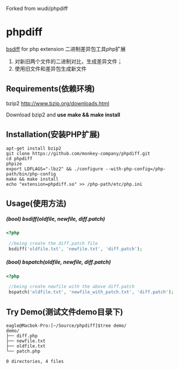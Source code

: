 Forked from wudi/phpdiff

phpdiff
=======

[bsdiff](http://www.daemonology.net/bsdiff/ "bsdiff") for php extension 二进制差异包工具php扩展

1. 对新旧两个文件的二进制对比，生成差异文件；
2. 使用旧文件和差异包生成新文件

## Requirements(依赖环境)

bzip2 http://www.bzip.org/downloads.html

Download bzip2 and **use make && make install**

## Installation(安装PHP扩展)
```shell
apt-get install bzip2
git clone https://github.com/monkey-company/phpdiff.git
cd phpdiff
phpize
export LDFLAGS="-lbz2" && ./configure --with-php-config=/php-path/bin/php-config
make && make install
echo "extension=phpdiff.so" >> /php-path/etc/php.ini
```
## Usage(使用方法)

##### (bool) bsdiff(oldfile, newfile, diff.patch)

```php
<?php

 //being create the diff.patch file
 bsdiff('oldfile.txt', 'newfile.txt', 'diff.patch');

```

##### (bool) bspatch(oldfile, newfile, diff.patch)

```php
<?php

 //being create newfile with the above diff.patch
 bspatch('oldfile.txt', 'newfile_with_patch.txt', 'diff.patch');

```

## Try Demo(测试文件demo目录下)

```shell
eagle@Macbok-Pro:[~/Source/phpdiff]$tree demo/
demo/
├── diff.php
├── newfile.txt
├── oldfile.txt
└── patch.php

0 directories, 4 files
```

